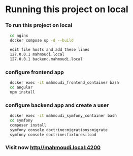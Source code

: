 
# Running this project on local

### To run this project on local

```bash
  cd nginx
  docker compose up -d --build
```
```bash
  edit file hosts and add these lines
  127.0.0.1 mahmoudi.local
  127.0.0.1 backend.mahmoudi.local
```

### configure frontend app
```bash
  docker exec -it mahmoudi_frontend_container bash
  cd angular
  npm install
```

### configure backend app and create a user
```bash
  docker exec -it mahmoudi_symfony_container bash
  cd symfony
  composer install
  symfony console doctrine:migrations:migrate
  symfony console doctrine:fixtures:load
```

### Visit now [http//mahmoudi.local:4200](http//mahmoudi.local:4200)

